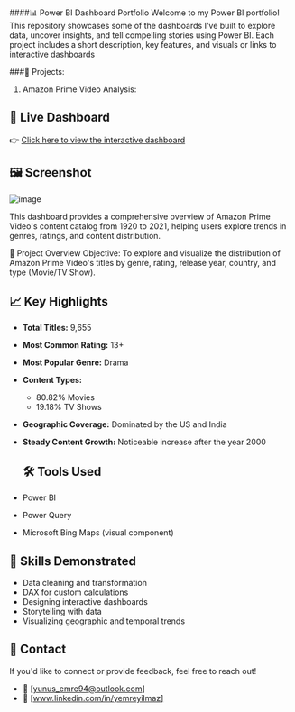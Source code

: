 ####📊 Power BI Dashboard Portfolio
Welcome to my Power BI portfolio! This repository showcases some of the dashboards I've built to explore data, uncover insights, and tell compelling stories using Power BI. Each project includes a short description, key features, and visuals or links to interactive dashboards 

###🚀 Projects:

1. Amazon Prime Video Analysis:

## 🔗 Live Dashboard
👉 [Click here to view the interactive dashboard](https://app.powerbi.com/view?r=eyJrIjoiMjI3YjYyZGItZGIzZS00ZGNiLTg5M2QtYjUzZGU5YWFmN2Y5IiwidCI6IjRmZWE5MWY4LTM4Y2UtNDRiNS1iZTliLTMxMjY2MmY2N2MwNSIsImMiOjl9)

## 🖼️ Screenshot
![image](https://github.com/user-attachments/assets/851332c5-6b05-4cab-9567-62830a2f07b5)



This dashboard provides a comprehensive overview of Amazon Prime Video's content catalog from 1920 to 2021, helping users explore trends in genres, ratings, and content distribution.

📌 Project Overview
Objective:
To explore and visualize the distribution of Amazon Prime Video's titles by genre, rating, release year, country, and type (Movie/TV Show).

## 📈 Key Highlights

- **Total Titles:** 9,655  
- **Most Common Rating:** 13+  
- **Most Popular Genre:** Drama  
- **Content Types:**  
  - 80.82% Movies  
  - 19.18% TV Shows  
- **Geographic Coverage:** Dominated by the US and India  
- **Steady Content Growth:** Noticeable increase after the year 2000

  ## 🛠 Tools Used

- Power BI  
- Power Query  
- Microsoft Bing Maps (visual component)

## 🧠 Skills Demonstrated

- Data cleaning and transformation  
- DAX for custom calculations  
- Designing interactive dashboards  
- Storytelling with data  
- Visualizing geographic and temporal trends

## 📩 Contact

If you'd like to connect or provide feedback, feel free to reach out!

- 📧 [yunus_emre94@outlook.com]  
- 💼 [www.linkedin.com/in/yemreyilmaz]
